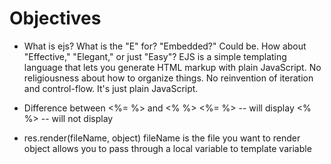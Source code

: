 # Objectives

* What is ejs?
What is the "E" for? "Embedded?" Could be. How about "Effective," "Elegant," or just "Easy"? EJS is a simple templating language that lets you generate HTML markup with plain JavaScript. No religiousness about how to organize things. No reinvention of iteration and control-flow. It's just plain JavaScript.

* Difference between <%= %> and <% %>
<%= %> -- will display
<% %>  -- will not display

* res.render(fileName, object)
fileName is the file you want to render
object allows you to pass through a local variable to template variable